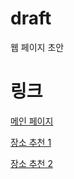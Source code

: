 # draft
웹 페이지 초안

# 링크
[메인 페이지](https://hknu-2020-project-kmlee.github.io/draft/메인)

[장소 추천 1](https://hknu-2020-project-kmlee.github.io/draft/장소추천1)

[장소 추천 2](https://hknu-2020-project-kmlee.github.io/draft/장소추천2)
